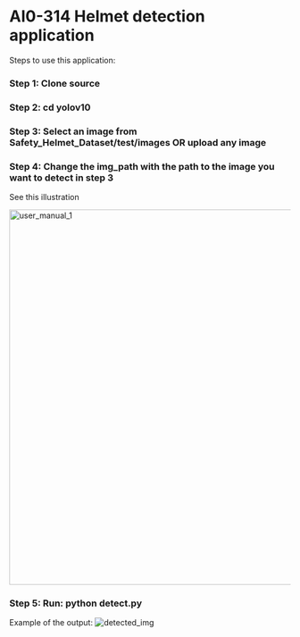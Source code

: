# AI0-314 Helmet detection application

Steps to use this application:

### Step 1: Clone source

### Step 2: cd yolov10

### Step 3: Select an image from Safety_Helmet_Dataset/test/images OR upload any image

### Step 4: Change the img_path with the path to the image you want to detect in step 3

See this illustration

<img width="672" alt="user_manual_1" src="https://github.com/stephanelx88/aio314_helmet_detection_new/assets/131633190/92b7bce9-e0c7-455f-b382-4afb27428317">

### Step 5: Run: python detect.py

Example of the output:
![detected_img](https://github.com/stephanelx88/aio314_helmet_detection_new/assets/131633190/0435ccbd-6b3d-49fe-af85-8937971328d4)
